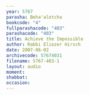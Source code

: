 ```yaml
---
year: 5767
parasha: Beha'alotcha
bookcode: "4"
fullparashacode: "403"
parashacode: "403"
title: Achieve the Impossible
author: Rabbi Eliezer Hirsch
date: 2007-06-02
archivecode: 57674031
filename: 5767-403-1
layout: audio
moment: 
shabbat: 
occasion: 
---
```

